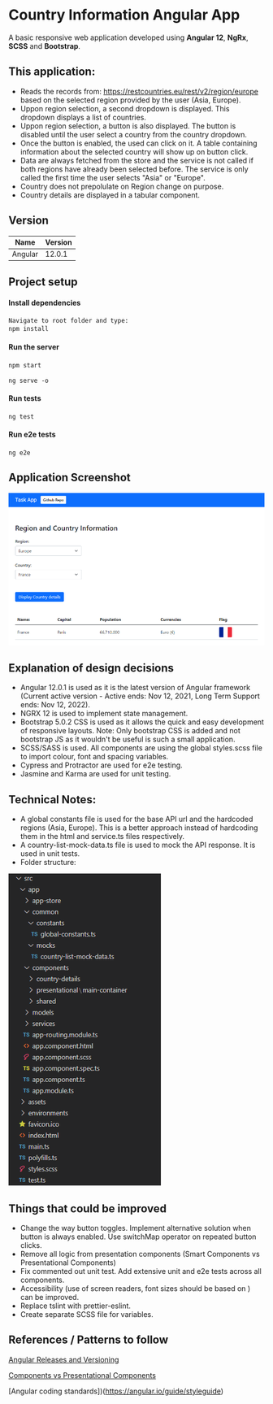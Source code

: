 # Country Information Angular App
A basic responsive web application developed using <b>Angular 12</b>, <b>NgRx</b>, <b>SCSS</b> and <b>Bootstrap</b>.  

## This application: 

- Reads the records from: https://restcountries.eu/rest/v2/region/europe based on the selected region provided by the user (Asia, Europe).
- Uppon region selection, a second dropdown is displayed. This dropdown displays a list of countries.
- Uppon region selection, a button is also displayed. The button is disabled until the user select a country from the country dropdown. 
- Once the button is enabled, the used can click on it. A table containing information about the selected country will show up on button click. 
- Data are always fetched from the store and the service is not called if both regions have already been selected before. The service is only called the first time the user selects "Asia" or "Europe".
- Country does not prepolulate on Region change on purpose.
- Country details are displayed in a tabular component.



## Version

| Name  | Version |
| ------------- | ------------- |
| Angular  | 12.0.1  |


## Project setup

#### Install dependencies
```
Navigate to root folder and type:
npm install
```
#### Run the server
```
npm start
```
```
ng serve -o
```

#### Run tests
```
ng test
```

#### Run e2e tests
```
ng e2e
```

## Application Screenshot

<kbd>

  ![Capture](https://github.com/sckarolos/country-info/blob/main/src/assets/screenshot.png)

</kbd>


## Explanation of design decisions

- Angular 12.0.1 is used as it is the latest version of Angular framework (Current active version - Active ends: Nov 12, 2021, Long Term Support ends: Nov 12, 2022).
- NGRX 12 is used to implement state management. 
- Bootstrap 5.0.2 CSS is used as it allows the quick and easy development of responsive layouts. Note: Only bootstrap CSS is added and not bootstrap JS as it wouldn't be useful is such a small application.
- SCSS/SASS is used. All components are using the global styles.scss file to import colour, font and spacing variables.
- Cypress and Protractor are used for e2e testing.
- Jasmine and Karma are used for unit testing. 

## Technical Notes:

- A global constants file is used for the base API url and the hardcoded regions (Asia, Europe). This is a better approach instead of hardcoding them in the html and service.ts files respectively.
- A country-list-mock-data.ts file is used to mock the API response. It is used in unit tests. 
- Folder structure:
<kbd>

  ![Capture](https://github.com/sckarolos/country-info/blob/main/src/assets/fstructure.png)

</kbd> 

## Things that could be improved

- Change the way button toggles. Implement alternative solution when button is always enabled. Use switchMap operator on repeated button clicks.
- Remove all logic from presentation components (Smart Components vs Presentational Components)
- Fix commented out unit test. Add extensive unit and e2e tests across all components.
- Accessibility (use of screen readers, font sizes should be based on  ) can be improved.  
- Replace tslint with prettier-eslint. 
- Create separate SCSS file for variables. 

## References / Patterns to follow

[Angular Releases and Versioning](https://angular.io/guide/releases)

[Components vs Presentational Components](https://blog.angular-university.io/angular-2-smart-components-vs-presentation-components-whats-the-difference-when-to-use-each-and-why/)

[Angular coding standards])(https://angular.io/guide/styleguide)
